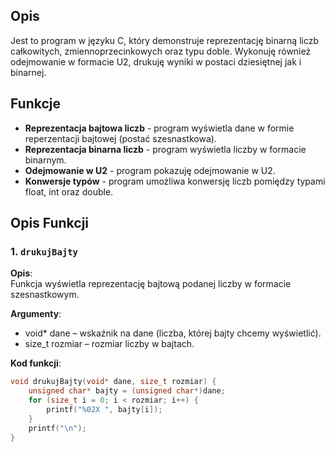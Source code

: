 ## Opis
Jest to program w języku C, który demonstruje reprezentację binarną liczb całkowitych, zmiennoprzecinkowych oraz typu doble.
Wykonuję również odejmowanie w formacie U2, drukuję wyniki w postaci dziesiętnej jak i binarnej.

## Funkcje
- **Reprezentacja bajtowa liczb** - program wyświetla dane w formie reperzentacji bajtowej (postać szesnastkowa).
- **Reprezentacja binarna liczb** - program wyświetla liczby w formacie binarnym.
- **Odejmowanie w U2** - program pokazuję odejmowanie w U2.
- **Konwersje typów** - program umożliwa konwersję liczb pomiędzy typami float, int oraz double.

## Opis Funkcji 
### 1. `drukujBajty`

**Opis**:  
Funkcja wyświetla reprezentację bajtową podanej liczby w formacie szesnastkowym.

**Argumenty**:  
- void* dane – wskaźnik na dane (liczba, której bajty chcemy wyświetlić).  
- size_t rozmiar – rozmiar liczby w bajtach.  

**Kod funkcji**:
```c
void drukujBajty(void* dane, size_t rozmiar) {
    unsigned char* bajty = (unsigned char*)dane;
    for (size_t i = 0; i < rozmiar; i++) {
        printf("%02X ", bajty[i]);
    }
    printf("\n");
}
```


